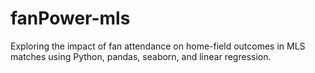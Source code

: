 # fanPower-mls
Exploring the impact of fan attendance on home-field outcomes in MLS matches using Python, pandas, seaborn, and linear regression.
